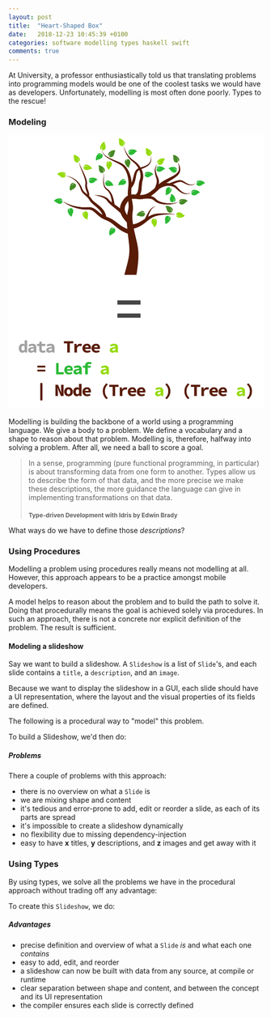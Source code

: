 ```yaml
---
layout: post
title:  "Heart-Shaped Box"
date:   2018-12-23 10:45:39 +0100
categories: software modelling types haskell swift
comments: true
---
```


At University, a professor enthusiastically told us that translating problems into programming models would be one of the coolest tasks we would have as developers. Unfortunately, modelling is most often done poorly. Types to the rescue!

### Modeling

<img src="/images/treeToHaskell.svg"/>

Modelling is building the backbone of a world using a programming language. We give a body to a problem. We define a vocabulary and a shape to reason about that problem.
Modelling is, therefore, halfway into solving a problem. After all, we need a ball to score a goal.

> In a sense, programming (pure functional programming, in particular) is about transforming data from one form to another. Types allow us to describe the form of that data, and the more precise we make these descriptions, the more guidance the language can give in implementing transformations on that data.
<br/><br/><small>**Type-driven Development with Idris by Edwin Brady**</small>


What ways do we have to define those _descriptions_?

### Using Procedures

Modelling a problem using procedures really means not modelling at all.
However, this approach appears to be a practice amongst mobile developers.

A model helps to reason about the problem and to build the path to solve it.
Doing that procedurally means the goal is achieved solely via procedures. In such an approach, there is not a concrete nor explicit definition of the problem. The result is sufficient.

#### Modeling a slideshow

Say we want to build a slideshow. A `Slideshow` is a list of `Slide`'s, and each
slide contains a `title`, a `description`, and an `image`.

Because we want to display the slideshow in a GUI, each slide should have a UI representation, where the layout and the visual properties of its fields are defined.

The following is a procedural way to "model" this problem.


<script src="https://gist.github.com/NunoAlexandre/c36d7241e3b45d65d36a966aaa7ab893.js"></script>

To build a Slideshow, we'd then do:

<script src="https://gist.github.com/NunoAlexandre/b9d2213a3e177e5dcba44e01a6eae1fd.js"></script>

##### Problems

There a couple of problems with this approach:

- there is no overview on what a `Slide` is
- we are mixing shape and content
- it's tedious and error-prone to add, edit or reorder a slide, as each of its parts are spread
- it's impossible to create a slideshow dynamically
- no flexibility due to missing dependency-injection
- easy to have **x** titles, **y** descriptions, and **z** images and get away with it

### Using Types

By using types, we solve all the problems we have in the procedural approach without trading off any advantage:

<script src="https://gist.github.com/NunoAlexandre/a1fe8e3bb291cec028de81e4bd21c025.js"></script>

To create this `Slideshow`, we do:

<script src="https://gist.github.com/NunoAlexandre/482adc37420b713b32bb665f3565dffc.js"></script>


##### Advantages

- precise definition and overview of what a `Slide` _is_ and what each one _contains_
- easy to add, edit, and reorder
- a slideshow can now be built with data from any source, at compile or runtime
- clear separation between shape and content, and between the concept and its UI representation
- the compiler ensures each slide is correctly defined
